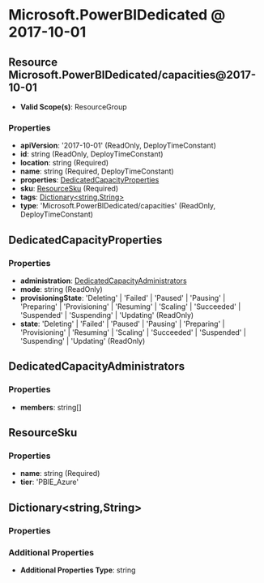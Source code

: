 # Microsoft.PowerBIDedicated @ 2017-10-01

## Resource Microsoft.PowerBIDedicated/capacities@2017-10-01
* **Valid Scope(s)**: ResourceGroup
### Properties
* **apiVersion**: '2017-10-01' (ReadOnly, DeployTimeConstant)
* **id**: string (ReadOnly, DeployTimeConstant)
* **location**: string (Required)
* **name**: string (Required, DeployTimeConstant)
* **properties**: [DedicatedCapacityProperties](#dedicatedcapacityproperties)
* **sku**: [ResourceSku](#resourcesku) (Required)
* **tags**: [Dictionary<string,String>](#dictionarystringstring)
* **type**: 'Microsoft.PowerBIDedicated/capacities' (ReadOnly, DeployTimeConstant)

## DedicatedCapacityProperties
### Properties
* **administration**: [DedicatedCapacityAdministrators](#dedicatedcapacityadministrators)
* **mode**: string (ReadOnly)
* **provisioningState**: 'Deleting' | 'Failed' | 'Paused' | 'Pausing' | 'Preparing' | 'Provisioning' | 'Resuming' | 'Scaling' | 'Succeeded' | 'Suspended' | 'Suspending' | 'Updating' (ReadOnly)
* **state**: 'Deleting' | 'Failed' | 'Paused' | 'Pausing' | 'Preparing' | 'Provisioning' | 'Resuming' | 'Scaling' | 'Succeeded' | 'Suspended' | 'Suspending' | 'Updating' (ReadOnly)

## DedicatedCapacityAdministrators
### Properties
* **members**: string[]

## ResourceSku
### Properties
* **name**: string (Required)
* **tier**: 'PBIE_Azure'

## Dictionary<string,String>
### Properties
### Additional Properties
* **Additional Properties Type**: string

